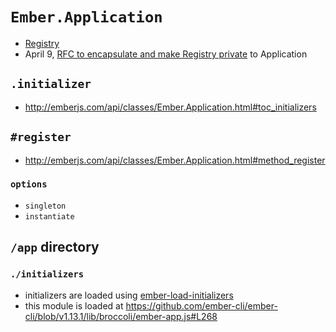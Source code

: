 # `Ember.Application`

* [Registry](https://github.com/emberjs/ember.js/pull/9981)
* April 9, [RFC to encapsulate and make Registry private](https://github.com/emberjs/rfcs/pull/46) to Application

## `.initializer`

* http://emberjs.com/api/classes/Ember.Application.html#toc_initializers

## `#register`

* http://emberjs.com/api/classes/Ember.Application.html#method_register

### `options`

* `singleton`
* `instantiate`

## `/app` directory

### `./initializers`

* initializers are loaded using [ember-load-initializers](https://github.com/ember-cli/ember-load-initializers)
* this module is loaded at https://github.com/ember-cli/ember-cli/blob/v1.13.1/lib/broccoli/ember-app.js#L268
